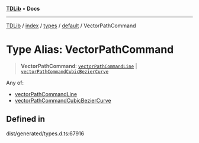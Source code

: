 [**TDLib**](../../../../../../README.md) • **Docs**

***

[TDLib](../../../../../../modules.md) / [index](../../../../../README.md) / [types](../../../README.md) / [default](../README.md) / VectorPathCommand

# Type Alias: VectorPathCommand

> **VectorPathCommand**: [`vectorPathCommandLine`](vectorPathCommandLine.md) \| [`vectorPathCommandCubicBezierCurve`](vectorPathCommandCubicBezierCurve.md)

Any of:
- [vectorPathCommandLine](vectorPathCommandLine.md)
- [vectorPathCommandCubicBezierCurve](vectorPathCommandCubicBezierCurve.md)

## Defined in

dist/generated/types.d.ts:67916
